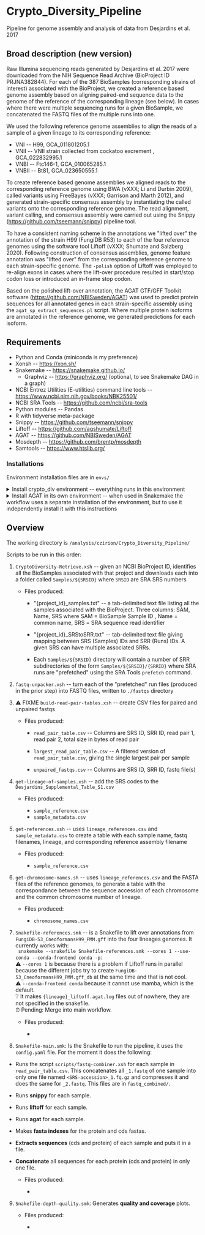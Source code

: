 # Crypto_Diversity_Pipeline

Pipeline for genome assembly and analysis of data from Desjardins et al. 2017


## Broad description (new version)

Raw Illumina sequencing reads generated by Desjardins et al. 2017 were downloaded from the NIH Sequence Read Archive (BioProject ID PRJNA382844).  For each of the 387 BioSamples (corresponding strains of interest) associated with the BioProject, we created a reference based genome assembly based on aligning paired-end sequence data to the genome of the reference of the corresponding lineage (see below). In cases where there were multiple sequencing runs for a given BioSample, we concatenated the FASTQ files of the multiple runs into one.  

We used the following reference genome assemblies to align the reads of a sample of a given lineage to its corresponding reference:  
* VNI -- H99, GCA_011801205.1  
* VNII -- VNII strain collected from cockatoo excrement , GCA_022832995.1  
* VNBI -- Ftc146-1, GCA_010065285.1  
* VNBII -- Bt81, GCA_023650555.1  

To create reference based genome assemblies we aligned reads to the corresponding reference genome using BWA (vXXX; Li and Durbin 2009), called variants using FreeBayes (vXXX; Garrison and Marth 2012), and generated strain-specific consensus assembly by instantiating the called variants onto the corresponding reference genome.  The read alignment, variant calling, and consensus assembly were carried out using the Snippy (https://github.com/tseemann/snippy) pipeline tool.

To have a consistent naming scheme in the annotations we "lifted over" the annotation of the strain H99 (FungiDB R53) to each of the four reference genomes using the software tool Liftoff (vXXX; Shumate and Salzberg 2020). Following construction of consensus assemblies, genome feature annotation was "lifted over" from the corresponding reference genome to each strain-specific genome.  The `-polish` option of Liftoff was employed to re-align exons in cases where the lift-over procedure resulted in start/stop codon loss or introduced an in-frame stop codon.  

Based on the polished lift-over annotation, the AGAT GTF/GFF Toolkit software (https://github.com/NBISweden/AGAT) was used to predict protein sequences for all annotated genes in each strain-specific assembly using the `agat_sp_extract_sequences.pl` script. Where multiple protein isoforms are annotated in the reference genome, we generated predictions for each isoform.



## Requirements

* Python and Conda (miniconda is my preference)
* Xonsh -- https://xon.sh/
* Snakemake -- https://snakemake.github.io/
  * Graphviz -- https://graphviz.org/ (optional, to see Snakemake DAG in a graph)  
* NCBI Entrez Utilities (E-utilities) command line tools -- https://www.ncbi.nlm.nih.gov/books/NBK25501/
* NCBI SRA Tools -- https://github.com/ncbi/sra-tools
* Python modules -- Pandas
* R with tidyverse meta-package
* Snippy -- https://github.com/tseemann/snippy
* Liftoff -- https://github.com/agshumate/Liftoff
* AGAT -- https://github.com/NBISweden/AGAT
* Mosdepth -- https://github.com/brentp/mosdepth
* Samtools -- https://www.htslib.org/
  
### Installations  

Environment installation files are in `envs/`
<details>
<summary>Install crypto_div environment -- everything runs in this environment </summary>
 
With the `envs/crypto_div.yml` file:

~~~
nohup conda env create -y -f envs/crypto_div.yaml &
~~~

When the environment is ready install R:
~~~
conda activate crypto_div
conda install -c r r-essentials
conda deactivate
~~~
And install Graphviz to see Sankemake DAG of jobs in svg
~~~
conda install -c conda-forge graphviz
~~~

</details>

<details>
<summary> Install AGAT in its own environment -- when used in Snakemake the workflow uses a separate installation of the environment, but to use it independently install it with this instructions </summary>

Run this lines one by one:
~~~
 conda create -n agat
 conda activate agat
 conda install perl-bioperl perl-clone perl-graph perl-lwp-simple perl-carp perl-sort-naturally perl-file-share perl-file-sharedir-install perl-moose perl-yaml perl-lwp-protocol-https -c bioconda
 conda install r-base
 conda install perl-statistics-r -c bioconda
 cpan install bioperl List::MoreUtils Term::ProgressBar
 git clone https://github.com/NBISweden/AGAT.git
 perl Makefile.PL 
 make
 make test
 make install
 conda deactivate
 ~~~

</details>


## Overview

The working directory is `/analysis/czirion/Crypto_Diversity_Pipeline/`

Scripts to be run in this order:

1. `CryptoDiversity-Retrieve.xsh` -- given an NCBI BioProject ID, identifies all the BioSamples associated with that project and downloads each into a folder called `Samples/${SRSID}` where `SRSID` are SRA SRS numbers
  
    * Files produced:
      
      * "{project_id}_samples.txt" -- a tab-delimited text file listing all the samples associated with the BioProject.  Three columns: SAM, Name, SRS  where SAM = BioSample Sample ID , Name = common name, SRS = SRA sequence read identifier
      
      * "{project_id}_SRStoSRR.txt" -- tab-delimited text file giving mapping between SRS (Samples) IDs and SRR (Runs) IDs. A given SRS can have multiple associated SRRs. 
      
      * Each `Samples/${SRSID}` directory will contain a number of SRR subdirectories of the form `Samples/${SRSID}/{SRRID}` where SRA runs are "prefetched" using the SRA Tools `prefetch` command.


2. `fastq-unpacker.xsh` -- turn each of the "prefetched" run files (produced in the prior step) into FASTQ files, written to `./fastqs` directory

3. ⚠️ FIXME `build-read-pair-tables.xsh` -- create CSV files for paired and unpaired fastqs
   * Files produced:
  
     * `read_pair_table.csv` -- Columns are SRS ID, SRR ID, read pair 1, read pair 2, total size in bytes of read pair

     * `largest_read_pair_table.csv` -- A filtered version of `read_pair_table.csv`, giving the single largest pair per sample
  
     * `unpaired_fastqs.csv` -- Columns are SRS ID, SRR ID, fastq file(s)

4. `get-lineage-of-samples.xsh` -- add the SRS codes to the `Desjardins_Supplemental_Table_S1.csv`
   * Files produced:
  
     * `sample_reference.csv`  
     * `sample_metadata.csv`  

5. `get-references.xsh` -- uses `lineage_references.csv` and `sample_metadata.csv` to create a table with each sample name, fastq filenames, lineage, and corresponding reference assembly filename
   * Files produced:
  
     * `sample_reference.csv`  

6. `get-chromosome-names.sh` -- uses `lineage_references.csv` and the FASTA files of the reference genomes, to generate a table with the correspondance between the sequence accession of each chromosome and the common chromosome number of lineage.  
   * Files produced:
  
     * `chromosome_names.csv` 

7. `Snakefile-references.smk` -- is a Snakefile to lift over annotations from `FungiDB-53_CneoformansH99_PMM.gff` into the four lineages genomes. It currently works with:  
  ` snakemake --snakefile Snakefile-references.smk --cores 1 --use-conda --conda-frontend conda -p`:  
      ⚠️ `--cores 1` is because there is a problem if Liftoff runs in parallel because the different jobs try to create `FungiDB-53_CneoformansH99_PMM.gff_db` at the same time and that is not cool.    
      ⚠️ `--conda-frontend conda` because it cannot use mamba, which is the default.  
      ❔  It makes `{lineage}_liftoff.agat.log` files out of nowhere, they are not specified in the snakefile.  
      ⏰ Pending: Merge into main workflow.
   * Files produced:
  
     * 

8. `Snakefile-main.smk`: Is the Snakefile to run the pipeline, it uses the `config.yaml` file.   For the moment it does the following:  
  * Runs the script `scripts/fastq-combiner.xsh` for each sample in `read_pair_table.csv`. This concatenates all `_1.fastq` of one sample into only one file named `<SRS-accession>_1.fq.gz` and compresses it and does the same for `_2.fastq`.  This files are in `fastq_combined/`.
  * Runs **snippy** for each sample.  
  * Runs **liftoff** for each sample.
  * Runs **agat** for each sample.
  * Makes **fasta indexes** for the protein and cds fastas.
  * **Extracts sequences** (cds and protein) of each sample and puts it in a file.  
  * **Concatenate** all sequences for each protein (cds and protein) in only one file.  

    * Files produced:  
    
      * 

9. `Snakefile-depth-quality.smk`: Generates **quality and coverage** plots.  
   * Files produced:  
  
     * 
